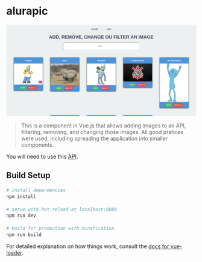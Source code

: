 # alurapic

![screenshot](Screenshot.png?raw=true "screenshot")

> This is a component in Vue.js that allows adding images to an API, filtering, removing, and changing those images. All good pratices were used, including spreading the application into smaller components.

You will need to use this [API](https://github.com/Draichi/api).

## Build Setup

``` bash
# install dependencies
npm install

# serve with hot reload at localhost:8080
npm run dev

# build for production with minification
npm run build
```

For detailed explanation on how things work, consult the [docs for vue-loader](http://vuejs.github.io/vue-loader).

